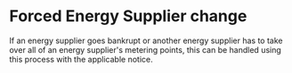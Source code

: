 # Forced Energy Supplier change

If an energy supplier goes bankrupt or another energy supplier has to take over all of an energy supplier's metering points, this can be handled using this process with the applicable notice.
